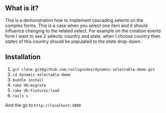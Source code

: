 ## What is it?

This is a demonstration how to implement cascading selects on the complex forms.
This is a case when you select one item and it should influence changing to the related select.
For example on the creation events form I want to see 2 selects: country and state, when I choose
country then states of this country should be populated to the state drop-down.

## Installation

1. `git clone git@github.com:railsguides/dynamic-selectable-demo.git`
2. `cd dynamic-selectable-demo`
3. `bundle install`
4. `rake db:migrate`
5. `rake db:fixtures:load`
6. `rails s`

And the go to `http://localhost:3000`
